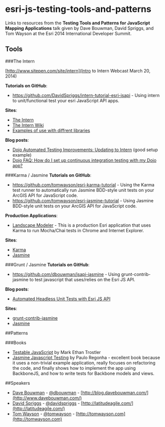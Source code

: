 esri-js-testing-tools-and-patterns
==================================

Links to resources from the **Testing Tools and Patterns for JavaScript Mapping Applications** talk given by Dave Bouwman, David Spriggs, and Tom Wayson at the Esri 2014 International Developer Summit.

## Tools

###The Intern

[http://www.sitepen.com/site/intern](Intro to Intern Webcast March 20, 2014)

**Tutorials on GitHub**: 
- https://github.com/DavidSpriggs/intern-tutorial-esri-jsapi - Using intern to unit/functional test your esri JavaScript API apps.

**Sites**: 
- [The Intern](http://theintern.io/)
- [The Intern Wiki](https://github.com/theintern/intern/wiki)
- [Examples of use with diffrent libraries](https://github.com/theintern/intern-examples)

**Blog posts**: 
- [Dojo Automated Testing Improvements: Updating to Intern](http://www.sitepen.com/blog/2014/02/18/dojo-automated-testing-improvements-updating-to-intern/) (good setup example)
- [Dojo FAQ: How do I set up continuous integration testing with my Dojo app?](http://www.sitepen.com/blog/2014/02/12/dojo-faq-how-do-i-setup-continuous-integration-testing-with-my-dojo-app/)

###Karma / Jasmine
**Tutorials on GitHub**: 
- https://github.com/tomwayson/esri-karma-tutorial - Using the Karma test runner to automatically run Jasmine BDD-style unit tests on your ArcGIS API for JavaScript code.
- https://github.com/tomwayson/esri-jasmine-tutorial - Using Jasmine BDD-style unit tests on your ArcGIS API for JavaScript code.


**Production Applications**: 
- [Landscape Modeler](https://github.com/esri/landscape-modeler-js) - This is a production Esri application that uses Karma to run Mocha/Chai tests in Chrome and Internet Explorer.

**Sites**: 
- [Karma](http://karma-runner.github.io/)
- [Jasmine](http://jasmine.github.io/)

###Grunt / Jasmine
**Tutorials on GitHub**: 
- https://github.com/dbouwman/jsapi-jasmine - Using grunt-contrib-jasmine to test javascript that uses/relies on the Esri JS API.

**Blog posts**: 
- [Automated Headless Unit Tests with Esri JS API](http://blog.davebouwman.com/2013/07/26/automated-headless-unit-tests-with-esri-js-api/)


**Sites**: 
- [grunt-contrib-jasmine](https://github.com/gruntjs/grunt-contrib-jasmine)
- [Jasmine](http://jasmine.github.io/)

##Patterns

###Books
- [Testable JavaScript](http://shop.oreilly.com/product/0636920024699.do) by Mark Ethan Trostler
- [Jasmine Javascript Testing](http://www.packtpub.com/javascript-unit-testing/book) by Paulo Regonha - excellent book because it uses a non-trivial example application, really focuses on refactoring the code, and finally shows how to implement the app using BackboneJS, and how to write tests for Backbone models and views.

##Speakers
- [Dave Bouwman](https://github.com/dbouwman) - [@dbouwman](https://twitter.com/dbouwman) - [http://blog.davebouwman.com/](http://www.davebouwman.com/)
- [David Spriggs](https://github.com/davidspriggs) - [@davidspriggs](https://twitter.com/davidspriggs) - [http://latitudeagile.com/](http://latitudeagile.com/)
- [Tom Wayson](https://github.com/tomwayson) - [@tomwayson](https://twitter.com/tomwayson) - [http://tomwayson.com](http://tomwayson.com)
